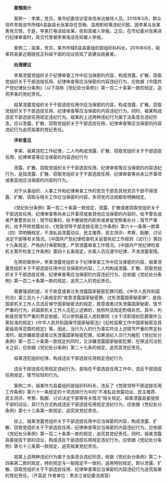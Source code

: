 　　**案情简介**

　　案例一：李某，党员，某市纪委信访室来信来访接待人员。2016年3月，群众信件举报该市所辖A县副县长张某存在受贿、滥用职权等违纪问题。因李某与张某素有交情，于是，李某打电话给张某，告知其被人举报。之后，在市纪委对张某进行纪律审查时，其交代曾被李某电话告知被人举报。

　　案例二：祖某，党员，某市所辖B县县委组织部组织科科长。2016年6月，祖某将县委近期提拔正科级干部的动议告知了县建设局姜某。

　　**处理建议**

　　李某泄露党组织关于纪律审查工作中应当保密的内容，构成泄露、扩散、窃取党组织关于干部选拔任用、纪律审查等应当保密的内容违纪行为，应依据《中国共产党纪律处分条例》（以下简称《党纪处分条例》）第一百二十条第一款的规定，追究李某的党纪责任。

　　祖某泄露党组织关于干部选拔任用中应当保密的内容，构成泄露、扩散、窃取党组织关于干部选拔任用、纪律审查等应当保密的内容违纪行为。同时，祖某构成违反干部选拔任用规定违纪行为。祖某的上述两种违纪行为属于法条竞合违纪形态，应以泄露、扩散、窃取党组织关于干部选拔任用、纪律审查等应当保密的内容违纪行为追究祖某的党纪责任。

　　**评析意见**

　　李某、祖某违犯工作纪律，二人均构成泄露、扩散、窃取党组织关于干部选拔任用、纪律审查等应当保密的内容违纪行为

　　泄露、扩散、窃取党组织关于干部选拔任用、纪律审查等应当保密的内容违纪行为，是指泄露、扩散、窃取党组织关于干部选拔任用、纪律审查等尚未公开事项或者其他应当保密的内容的行为。

　　对于从事组织、人事工作和纪律审查工作的党员干部及其他党员干部不得泄露、扩散、窃取与相关工作应当保密的内容，多项党内法规都有明确规定。

　　《党纪处分条例》第一百二十条第一款规定，泄露、扩散或者窃取党组织关于干部选拔任用、纪律审查等尚未公开事项或者其他应当保密的内容的，给予警告或者严重警告处分；情节较重的，给予撤销党内职务或者留党察看处分；情节严重的，给予开除党籍处分。《党政领导干部选拔任用工作条例》第六十一条第一款第（四）项明确规定，不准私自泄露动议、民主推荐、民主测评、考察、酝酿、讨论决定干部等有关情况。《中国共产党纪律检查机关监督执纪工作规则（试行）》第四十九条规定，严格执行保密制度，严禁泄露审查工作情况。《中国共产党纪律检查机关案件检查工作条例》第四十五条规定，办案人员应遵守纪律，不准泄露案情。

　　在两则案例中，李某泄露党组织关于纪律审查工作中应当保密的内容，祖某泄露党组织关于干部选拔任用中应当保密的内容，二人均构成泄露、扩散、窃取党组织关于干部选拔任用、纪律审查等应当保密的内容违纪行为，应依据《党纪处分条例》第一百二十条第一款的规定，追究二人的党纪责任。

　　需要强调的是，关于故意或者过失泄露国家秘密犯罪问题。《中华人民共和国刑法》第三百九十八条规定的“故意泄露国家秘密罪、过失泄露国家秘密罪”，是指国家机关工作人员违反保守国家秘密法的规定，故意或者过失泄露国家秘密，情节严重的行为，非国家机关工作人员犯上述罪的，依照刑法规定酌情处罚。其中，判断是否情节严重的界定依据，可以参照最高人民检察院《关于渎职侵权犯罪案件立案标准的规定》《中华人民共和国保守国家秘密法》《纪检监察工作中国家秘密及其密级具体范围的规定》等。因此，当行为人的行为事实符合上述情节严重的界定标准时，就涉嫌故意或者过失泄露国家秘密犯罪。如果违纪人员行为触犯《党纪处分条例》第一百二十条第一款规定的同时，又涉嫌泄露国家秘密犯罪，在移送司法机关之前，应依据《党纪处分条例》第二十七条的规定，追究其党纪责任。

　　祖某违犯组织纪律，构成违反干部选拔任用规定违纪行为

　　违反干部选拔任用规定违纪行为，是指在干部选拔任用工作中，违反干部选拔任用规定，情节较轻的行为。

　　案例二中，祖某作为县委组织部组织科科长，违反了《党政领导干部选拔任用工作条例》第六十一条规定的十项违规行为中的“不准私自泄露动议、民主推荐、民主测评、考察、酝酿、讨论决定干部等有关情况”相关规定。祖某泄露县委提拔干部的动议，其行为方式构成违反干部选拔任用规定违纪行为，应依据《党纪处分条例》第七十三条第一款规定，追究其党纪责任。

　　综上，祖某泄露党组织关于干部选拔任用中应当保密的内容，构成泄露、扩散、窃取党组织关于干部选拔任用、纪律审查等应当保密的内容违纪行为，应依据《党纪处分条例》第一百二十条第一款的规定，追究其党纪责任。同时，祖某泄露县委提拔干部的动议，构成违反干部选拔任用规定违纪行为，应依据《党纪处分条例》第七十三条第一款规定，追究祖某党纪责任。

　　祖某上述两种违纪行为属于法条竞合违纪形态，依据《党纪处分条例》第二十四条第二款的规定，特别规定与一般规定不一致的，适用特别规定，即以泄露、扩散、窃取党组织关于干部选拔任用、纪律审查等应当保密的内容违纪行为追究祖某的党纪责任。（齐英武 作者单位：黑龙江省纪委法规室）